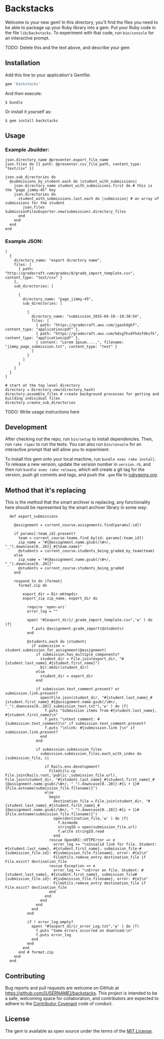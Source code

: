 # Backstacks

Welcome to your new gem! In this directory, you'll find the files you need to be able to package up your Ruby library into a gem. Put your Ruby code in the file `lib/backstacks`. To experiment with that code, run `bin/console` for an interactive prompt.

TODO: Delete this and the text above, and describe your gem

## Installation

Add this line to your application's Gemfile:

```ruby
gem 'backstacks'
```

And then execute:

    $ bundle

Or install it yourself as:

    $ gem install backstacks

## Usage

### Example Jbuilder:
 
```
json.directory_name @presenter.export_file_name
json.files do [{ path: @presenter.csv_file_path, content_type: "text/csv" }]

json.sub_directories do
  @submissions_by_student.each do |student_with_submissions|
    json.directory_name student_with_submissions.first do # this is the "page_jimmy-45" key
    json.directories do
      student_with_submissions.last.each do |submission| # an array of submissions for the student
        json.files SubmissionFilesExporter.new(submission).directory_files
      end
    end
  end
end
```

### Example JSON:
```
[
  {
    directory_name: "export directory name",
    files: [
      { path: "http://gradecraft.com/grades/8/grade_import_template.csv", content_type: "text/csv" }
    ],
    sub_directories: [

      {
        directory_name: "page_jimmy-45",
        sub_directories: [

          {
            directory_name: "submission_2015-04-10--10:30:54",
            files: [
              { path: "https://gradecraft.aws.com/jgashdghf", content_type: "application/pdf" },
              { path: "https://gradecraft.aws.com/hdsgfhsdfhdsfdksfk", content_type: "application/pdf" },
              { content: "Lorem Ipsum.....", filename: "jimmy_page_submission.txt", content_type: "text" }
            ]
          }
        ]
      }
    ]
  }
]
```

```
# start at the top level directory
directory = Directory.new(directory_hash)
directory.assemble_files # create background processes for getting and building individual files
directory.create_sub_directories
```

TODO: Write usage instructions here

## Development

After checking out the repo, run `bin/setup` to install dependencies. Then, run `rake rspec` to run the tests. You can also run `bin/console` for an interactive prompt that will allow you to experiment.

To install this gem onto your local machine, run `bundle exec rake install`. To release a new version, update the version number in `version.rb`, and then run `bundle exec rake release`, which will create a git tag for the version, push git commits and tags, and push the `.gem` file to [rubygems.org](https://rubygems.org).

## Method that it's replacing

This is the method that the smart archiver is replacing, any functionality here should be represented by the smart archiver library in some way:

```
  def export_submissions

    @assignment = current_course.assignments.find(params[:id])

    if params[:team_id].present?
      team = current_course.teams.find_by(id: params[:team_id])
      zip_name = "#{@assignment.name.gsub(/\W+/, "_").downcase[0..20]}_#{team.name}"
      @students = current_course.students_being_graded_by_team(team)
    else
      zip_name = "#{@assignment.name.gsub(/\W+/, "_").downcase[0..20]}"
      @students = current_course.students_being_graded
    end

    respond_to do |format|
      format.zip do

        export_dir = Dir.mktmpdir
        export_zip zip_name, export_dir do

          require 'open-uri'
          error_log = ""

          open( "#{export_dir}/_grade_import_template.csv",'w' ) do |f|
            f.puts @assignment.grade_import(@students)
          end

          @students.each do |student|
            if submission = student.submission_for_assignment(@assignment)
              if submission.has_multiple_components?
                student_dir = File.join(export_dir, "#{student.last_name}_#{student.first_name}")
                Dir.mkdir(student_dir)
              else
                student_dir = export_dir
              end

              if submission.text_comment.present? or submission.link.present?
                open(File.join(student_dir, "#{student.last_name}_#{student.first_name}_#{@assignment.name.gsub(/\W+/, "_").downcase[0..20]}_submission_text.txt"),'w' ) do |f|
                  f.puts "Submission items from #{student.last_name}, #{student.first_name}\n"
                  f.puts "\ntext comment: #{submission.text_comment}\n" if submission.text_comment.present?
                  f.puts "\nlink: #{submission.link }\n" if submission.link.present?
                end
              end

              if submission.submission_files
                submission.submission_files.each_with_index do |submission_file, i|

                  if Rails.env.development?
                    FileUtils.cp File.join(Rails.root,'public',submission_file.url), File.join(student_dir, "#{student.last_name}_#{student.first_name}_#{@assignment.name.gsub(/\W+/, "_").downcase[0..20]}-#{i + 1}#{File.extname(submission_file.filename)}")
                  else
                    begin
                      destination_file = File.join(student_dir, "#{student.last_name}_#{student.first_name}_#{@assignment.name.gsub(/\W+/, "_").downcase[0..20]}-#{i + 1}#{File.extname(submission_file.filename)}")
                      open(destination_file,'w' ) do |f|
                        f.binmode
                        stringIO = open(submission_file.url)
                        f.write stringIO.read
                      end
                    rescue OpenURI::HTTPError => e
                      error_log += "\nInvalid link for file. Student: #{student.last_name}, #{student.first_name}, submission_file-#{submission_file.id}: #{submission_file.filename}, error: #{e}\n"
                      FileUtils.remove_entry destination_file if File.exist? destination_file
                    rescue Exception => e
                      error_log += "\nError on file. Student: #{student.last_name}, #{student.first_name}, submission_file#{submission_file.id}: #{submission_file.filename}, error: #{e}\n"
                      FileUtils.remove_entry destination_file if File.exist? destination_file
                    end
                  end
                end
              end
            end
          end

          if ! error_log.empty?
            open( "#{export_dir}/_error_Log.txt",'w' ) do |f|
              f.puts "Some errors occurred on download:\n"
              f.puts error_log
            end
          end
        end
      end # format.zip
    end
  end
```


## Contributing

Bug reports and pull requests are welcome on GitHub at https://github.com/[USERNAME]/backstacks. This project is intended to be a safe, welcoming space for collaboration, and contributors are expected to adhere to the [Contributor Covenant](contributor-covenant.org) code of conduct.


## License

The gem is available as open source under the terms of the [MIT License](http://opensource.org/licenses/MIT).

